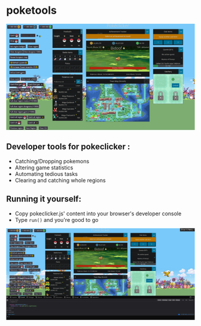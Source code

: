 # poketools
<img src="images/ui.png">

## Developer tools for pokeclicker :
- Catching/Dropping pokemons
- Altering game statistics
- Automating tedious tasks
- Clearing and catching whole regions


## Running it yourself:
- Copy pokeclicker.js' content into your browser's developer console
- Type `run()` and you're good to go

<img src="images/run.png">

